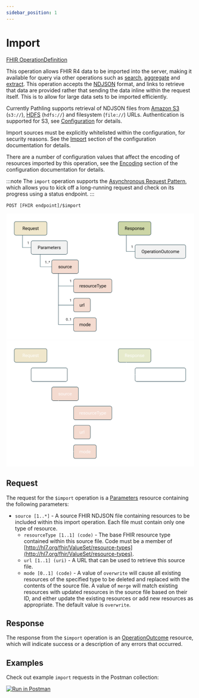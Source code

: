 ```yaml
---
sidebar_position: 1
---
```


# Import

[FHIR OperationDefinition](https://pathling.csiro.au/fhir/OperationDefinition/import-6)

This operation allows FHIR R4 data to be imported into the server, making it
available for query via other operations such
as [search](./search), [aggregate](./aggregate) and [extract](./extract). This
operation accepts the [NDJSON](https://hl7.org/fhir/R4/nd-json.html) format, and
links to retrieve that data are provided rather that sending the data inline
within the request itself. This is to allow for large data sets to be imported
efficiently.

Currently Pathling supports retrieval of NDJSON files from
[Amazon S3](https://aws.amazon.com/s3/) (`s3://`),
[HDFS](https://hadoop.apache.org/docs/r1.2.1/hdfs_design.html) (`hdfs://`) and
filesystem (`file://`) URLs. Authentication is supported for S3, see
[Configuration](../configuration) for details.

Import sources must be explicitly whitelisted within the configuration, for
security reasons. See the [Import](../configuration#import) section of the
configuration documentation for details.

There are a number of configuration values that affect the encoding of resources
imported by this operation, see the [Encoding](../configuration#encoding)
section of the configuration documentation for details.

:::note
The `import` operation supports the [Asynchronous Request Pattern](../async),
which allows you to kick off a long-running request and check on its progress
using a status endpoint.
:::

```
POST [FHIR endpoint]/$import
```

![Import](../../../src/images/import.svg#light-mode-only "Import")
![Import](../../../src/images/import-dark.svg#dark-mode-only "Import")

## Request

The request for the `$import` operation is a
[Parameters](https://hl7.org/fhir/R4/parameters.html) resource containing the
following parameters:

- `source [1..*]` - A source FHIR NDJSON file containing resources to be
  included within this import operation. Each file must contain only one type of
  resource.
    - `resourceType [1..1] (code)` - The base FHIR resource type contained
      within this source file. Code must be a member of
      [http://hl7.org/fhir/ValueSet/resource-types](http://hl7.org/fhir/ValueSet/resource-types).
    - `url [1..1] (uri)` - A URL that can be used to retrieve this source file.
    - `mode [0..1] (code)` - A value of `overwrite` will cause all existing
      resources of the specified type to be deleted and replaced with the
      contents of the source file. A value of `merge` will match existing
      resources with updated resources in the source file based on their ID, and
      either update the existing resources or add new resources as appropriate.
      The default value is `overwrite`.

## Response

The response from the `$import` operation is an
[OperationOutcome](https://hl7.org/fhir/R4/operationoutcome.html) resource,
which will indicate success or a description of any errors that occurred.

## Examples

Check out example `import` requests in the Postman collection:

<a class="postman-link"
href="https://documenter.getpostman.com/view/634774/UVsQs48s#72ee4a60-e701-4d1a-af58-85a762301b6c">
<img src="https://run.pstmn.io/button.svg" alt="Run in Postman"/></a>
